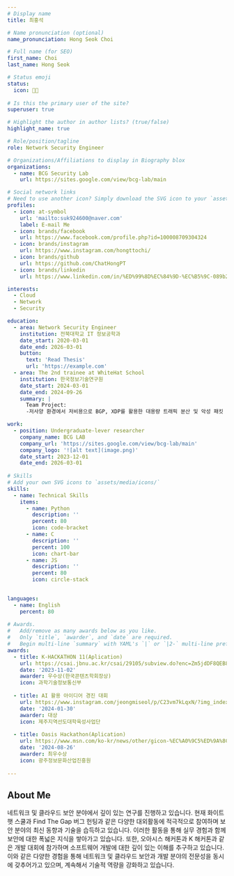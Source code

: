 ```yaml
---
# Display name
title: 최홍석

# Name pronunciation (optional)
name_pronunciation: Hong Seok Choi

# Full name (for SEO)
first_name: Choi
last_name: Hong Seok

# Status emoji
status:
  icon: 🧑‍💻
  
# Is this the primary user of the site?
superuser: true

# Highlight the author in author lists? (true/false)
highlight_name: true

# Role/position/tagline
role: Network Security Engineer

# Organizations/Affiliations to display in Biography blox
organizations:
  - name: BCG Security Lab
    url: https://sites.google.com/view/bcg-lab/main

# Social network links
# Need to use another icon? Simply download the SVG icon to your `assets/media/icons/` folder.
profiles:
  - icon: at-symbol
    url: 'mailto:suk924600@naver.com'
    label: E-mail Me
  - icon: brands/facebook
    url: https://www.facebook.com/profile.php?id=100008709304324
  - icon: brands/instagram
    url: https://www.instagram.com/hongttochi/
  - icon: brands/github
    url: https://github.com/ChatHongPT
  - icon: brands/linkedin
    url: https://www.linkedin.com/in/%ED%99%8D%EC%84%9D-%EC%B5%9C-089b23302/

interests:
  - Cloud 
  - Network 
  - Security

education:
  - area: Network Security Engineer
    institution: 전북대학교 IT 정보공학과
    date_start: 2020-03-01
    date_end: 2026-03-01
    button:
      text: 'Read Thesis'
      url: 'https://example.com'
  - area: The 2nd trainee at WhiteHat School
    institution: 한국정보기술연구원
    date_start: 2024-03-01
    date_end: 2024-09-26
    summary: |
      Team Project:
      -저사양 환경에서 저비용으로 BGP, XDP를 활용한 대용량 트래픽 분산 및 악성 패킷 필터링 솔루션 개발[WhiteHat School 팀 프로젝트 Top 5 선정]

work:
  - position: Undergraduate-lever researcher
    company_name: BCG LAB
    company_url: 'https://sites.google.com/view/bcg-lab/main'
    company_logo: '![alt text](image.png)'
    date_start: 2023-12-01
    date_end: 2026-03-01
   
# Skills
# Add your own SVG icons to `assets/media/icons/`
skills:
  - name: Technical Skills
    items:
      - name: Python
        description: ''
        percent: 80
        icon: code-bracket
      - name: C
        description: ''
        percent: 100
        icon: chart-bar
      - name: JS
        description: ''
        percent: 80
        icon: circle-stack
  

languages:
  - name: English
    percent: 80
 
# Awards.
#   Add/remove as many awards below as you like.
#   Only `title`, `awarder`, and `date` are required.
#   Begin multi-line `summary` with YAML's `|` or `|2-` multi-line prefix and indent 2 spaces below.
awards:
  - title: K-HACKATHON 11(Aplication)
    url: https://csai.jbnu.ac.kr/csai/29105/subview.do?enc=Zm5jdDF8QEB8JTJGYmJzJTJGY3NhaSUyRjQ5MjclMkYzMTgxNjAlMkZhcnRjbFZpZXcuZG8lM0ZwYWdlJTNEMSUyNnNyY2hDb2x1bW4lM0QlMjZzcmNoV3JkJTNEJTI2YmJzQ2xTZXElM0QlMjZiYnNPcGVuV3JkU2VxJTNEJTI2cmdzQmduZGVTdHIlM0QlMjZyZ3NFbmRkZVN0ciUzRCUyNmlzVmlld01pbmUlM0RmYWxzZSUyNnBhc3N3b3JkJTNEJTI2
    date: '2023-11-02'
    awarder: 우수상(한국콘텐츠학회장상)
    icon: 과학기술정보통신부
    
  - title: AI 활용 아이디어 경진 대회
    url: https://www.instagram.com/jeongmiseol/p/C23vm7kLqxN/?img_index=5
    date: '2024-01-30'
    awarder: 대상
    icon: 제주지역선도대학육성사업단
   
  - title: Oasis Hackathon(Aplication)
    url: https://www.msn.com/ko-kr/news/other/gicon-%EC%A0%9C5%ED%9A%8C-%EC%98%A4%EC%95%84%EC%8B%9C%EC%8A%A4-%ED%95%B4%EC%BB%A4%ED%86%A4-%EB%8C%80%ED%9A%8C-%EA%B0%9C%EC%B5%9C-%EC%84%B1%EB%A3%8C/ar-AA1py0aY?ocid=BingNewsSerp
    date: '2024-08-26'
    awarder: 최우수상
    icon: 광주정보문화산업진흥원
    
---
```


## About Me

네트워크 및 클라우드 보안 분야에서 깊이 있는 연구를 진행하고 있습니다. 현재 화이트햇 스쿨과 Find The Gap 버그 헌팅과 같은 다양한 대외활동에 적극적으로 참여하며 보안 분야의 최신 동향과 기술을 습득하고 있습니다. 이러한 활동을 통해 실무 경험과 함께 보안에 대한 폭넓은 지식을 쌓아가고 있습니다.
또한, 오아시스 해커톤과 K 해커톤과 같은 개발 대회에 참가하며 소프트웨어 개발에 대한 깊이 있는 이해를 추구하고 있습니다. 이와 같은 다양한 경험을 통해 네트워크 및 클라우드 보안과 개발 분야의 전문성을 동시에 갖추어가고 있으며, 계속해서 기술적 역량을 강화하고 있습니다.
